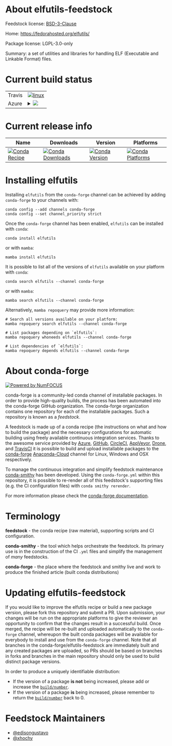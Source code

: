 About elfutils-feedstock
========================

Feedstock license: [BSD-3-Clause](https://github.com/conda-forge/elfutils-feedstock/blob/main/LICENSE.txt)

Home: https://fedorahosted.org/elfutils/

Package license: LGPL-3.0-only

Summary: a set of utilities and libraries for handling ELF (Executable and Linkable Format) files.

Current build status
====================


<table><tr>
    <td>Travis</td>
    <td>
      <a href="https://app.travis-ci.com/conda-forge/elfutils-feedstock">
        <img alt="linux" src="https://img.shields.io/travis/com/conda-forge/elfutils-feedstock/main.svg?label=Linux">
      </a>
    </td>
  </tr>
    
  <tr>
    <td>Azure</td>
    <td>
      <details>
        <summary>
          <a href="https://dev.azure.com/conda-forge/feedstock-builds/_build/latest?definitionId=264&branchName=main">
            <img src="https://dev.azure.com/conda-forge/feedstock-builds/_apis/build/status/elfutils-feedstock?branchName=main">
          </a>
        </summary>
        <table>
          <thead><tr><th>Variant</th><th>Status</th></tr></thead>
          <tbody><tr>
              <td>linux_64</td>
              <td>
                <a href="https://dev.azure.com/conda-forge/feedstock-builds/_build/latest?definitionId=264&branchName=main">
                  <img src="https://dev.azure.com/conda-forge/feedstock-builds/_apis/build/status/elfutils-feedstock?branchName=main&jobName=linux&configuration=linux%20linux_64_" alt="variant">
                </a>
              </td>
            </tr><tr>
              <td>linux_aarch64</td>
              <td>
                <a href="https://dev.azure.com/conda-forge/feedstock-builds/_build/latest?definitionId=264&branchName=main">
                  <img src="https://dev.azure.com/conda-forge/feedstock-builds/_apis/build/status/elfutils-feedstock?branchName=main&jobName=linux&configuration=linux%20linux_aarch64_" alt="variant">
                </a>
              </td>
            </tr><tr>
              <td>linux_ppc64le</td>
              <td>
                <a href="https://dev.azure.com/conda-forge/feedstock-builds/_build/latest?definitionId=264&branchName=main">
                  <img src="https://dev.azure.com/conda-forge/feedstock-builds/_apis/build/status/elfutils-feedstock?branchName=main&jobName=linux&configuration=linux%20linux_ppc64le_" alt="variant">
                </a>
              </td>
            </tr>
          </tbody>
        </table>
      </details>
    </td>
  </tr>
</table>

Current release info
====================

| Name | Downloads | Version | Platforms |
| --- | --- | --- | --- |
| [![Conda Recipe](https://img.shields.io/badge/recipe-elfutils-green.svg)](https://anaconda.org/conda-forge/elfutils) | [![Conda Downloads](https://img.shields.io/conda/dn/conda-forge/elfutils.svg)](https://anaconda.org/conda-forge/elfutils) | [![Conda Version](https://img.shields.io/conda/vn/conda-forge/elfutils.svg)](https://anaconda.org/conda-forge/elfutils) | [![Conda Platforms](https://img.shields.io/conda/pn/conda-forge/elfutils.svg)](https://anaconda.org/conda-forge/elfutils) |

Installing elfutils
===================

Installing `elfutils` from the `conda-forge` channel can be achieved by adding `conda-forge` to your channels with:

```
conda config --add channels conda-forge
conda config --set channel_priority strict
```

Once the `conda-forge` channel has been enabled, `elfutils` can be installed with `conda`:

```
conda install elfutils
```

or with `mamba`:

```
mamba install elfutils
```

It is possible to list all of the versions of `elfutils` available on your platform with `conda`:

```
conda search elfutils --channel conda-forge
```

or with `mamba`:

```
mamba search elfutils --channel conda-forge
```

Alternatively, `mamba repoquery` may provide more information:

```
# Search all versions available on your platform:
mamba repoquery search elfutils --channel conda-forge

# List packages depending on `elfutils`:
mamba repoquery whoneeds elfutils --channel conda-forge

# List dependencies of `elfutils`:
mamba repoquery depends elfutils --channel conda-forge
```


About conda-forge
=================

[![Powered by
NumFOCUS](https://img.shields.io/badge/powered%20by-NumFOCUS-orange.svg?style=flat&colorA=E1523D&colorB=007D8A)](https://numfocus.org)

conda-forge is a community-led conda channel of installable packages.
In order to provide high-quality builds, the process has been automated into the
conda-forge GitHub organization. The conda-forge organization contains one repository
for each of the installable packages. Such a repository is known as a *feedstock*.

A feedstock is made up of a conda recipe (the instructions on what and how to build
the package) and the necessary configurations for automatic building using freely
available continuous integration services. Thanks to the awesome service provided by
[Azure](https://azure.microsoft.com/en-us/services/devops/), [GitHub](https://github.com/),
[CircleCI](https://circleci.com/), [AppVeyor](https://www.appveyor.com/),
[Drone](https://cloud.drone.io/welcome), and [TravisCI](https://travis-ci.com/)
it is possible to build and upload installable packages to the
[conda-forge](https://anaconda.org/conda-forge) [Anaconda-Cloud](https://anaconda.org/)
channel for Linux, Windows and OSX respectively.

To manage the continuous integration and simplify feedstock maintenance
[conda-smithy](https://github.com/conda-forge/conda-smithy) has been developed.
Using the ``conda-forge.yml`` within this repository, it is possible to re-render all of
this feedstock's supporting files (e.g. the CI configuration files) with ``conda smithy rerender``.

For more information please check the [conda-forge documentation](https://conda-forge.org/docs/).

Terminology
===========

**feedstock** - the conda recipe (raw material), supporting scripts and CI configuration.

**conda-smithy** - the tool which helps orchestrate the feedstock.
                   Its primary use is in the construction of the CI ``.yml`` files
                   and simplify the management of *many* feedstocks.

**conda-forge** - the place where the feedstock and smithy live and work to
                  produce the finished article (built conda distributions)


Updating elfutils-feedstock
===========================

If you would like to improve the elfutils recipe or build a new
package version, please fork this repository and submit a PR. Upon submission,
your changes will be run on the appropriate platforms to give the reviewer an
opportunity to confirm that the changes result in a successful build. Once
merged, the recipe will be re-built and uploaded automatically to the
`conda-forge` channel, whereupon the built conda packages will be available for
everybody to install and use from the `conda-forge` channel.
Note that all branches in the conda-forge/elfutils-feedstock are
immediately built and any created packages are uploaded, so PRs should be based
on branches in forks and branches in the main repository should only be used to
build distinct package versions.

In order to produce a uniquely identifiable distribution:
 * If the version of a package **is not** being increased, please add or increase
   the [``build/number``](https://docs.conda.io/projects/conda-build/en/latest/resources/define-metadata.html#build-number-and-string).
 * If the version of a package **is** being increased, please remember to return
   the [``build/number``](https://docs.conda.io/projects/conda-build/en/latest/resources/define-metadata.html#build-number-and-string)
   back to 0.

Feedstock Maintainers
=====================

* [@edisongustavo](https://github.com/edisongustavo/)
* [@xhochy](https://github.com/xhochy/)

